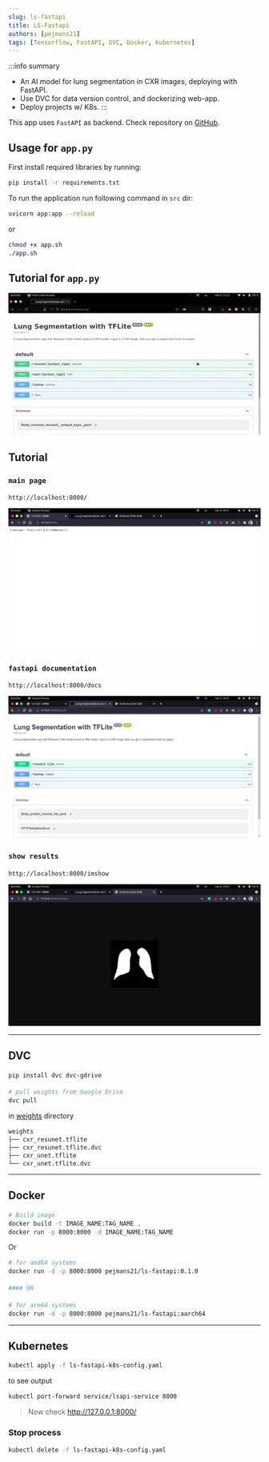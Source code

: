 ```yaml
---
slug: ls-fastapi
title: LS-Fastapi
authors: [pejmans21]
tags: [Tensorflow, FastAPI, DVC, Docker, Kubernetes]
---
```


:::info summary

- An AI model for lung segmentation in CXR images, deploying with FastAPI.
- Use DVC for data version control, and dockerizing web-app.
- Deploy projects w/ K8s.
:::

This app uses `FastAPI` as backend. Check repository on [GitHub](https://github.com/pejmanS21/LS-Fastapi).

## Usage for `app.py`

First install required libraries by running:

```bash
pip install -r requirements.txt
```

To run the application run following command in `src` dir:

```bash
uvicorn app:app --reload
```

or

```bash
chmod +x app.sh
./app.sh
```

## Tutorial for `app.py`

![app.gif](app.gif)

## Tutorial

### `main page`

```
http://localhost:8000/
```

![main.png](./main.png)

### `fastapi documentation`

```
http://localhost:8000/docs
```

![docs.png](./docs.png)

### `show results`

```
http://localhost:8000/imshow
```

![imshow.png](./imshow.png)

---

## DVC

```bash
pip install dvc dvc-gdrive

# pull weights from Google Drive
dvc pull
```

in [weights](./weights/) directory

```
weights
├── cxr_resunet.tflite
├── cxr_resunet.tflite.dvc
├── cxr_unet.tflite
└── cxr_unet.tflite.dvc
```

---

## Docker

```bash
# Build image
docker build -t IMAGE_NAME:TAG_NAME .
docker run -p 8000:8000 -d IMAGE_NAME:TAG_NAME
```

Or

```bash
# for amd64 systems
docker run -d -p 8000:8000 pejmans21/ls-fastapi:0.1.0

#### OR

# for arm64 systems
docker run -d -p 8000:8000 pejmans21/ls-fastapi:aarch64
```

---

## Kubernetes

```bash
kubectl apply -f ls-fastapi-k8s-config.yaml
```

to see output

```bash
kubectl port-forward service/lsapi-service 8000
```

> Now check http://127.0.0.1:8000/

### Stop process

```bash
kubectl delete -f ls-fastapi-k8s-config.yaml
```
